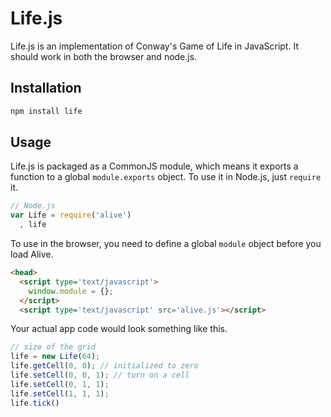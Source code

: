 # Life.js

Life.js is an implementation of Conway's Game of Life in JavaScript. It should
work in both the browser and node.js.


## Installation

```bash
npm install life
```

## Usage

Life.js is packaged as a CommonJS module, which means it exports a function to a
global `module.exports` object. To use it in Node.js, just `require` it.

```JavaScript
// Node.js
var Life = require('alive')
  , life
```
To use in the browser, you need to define a global `module` object before you
load Alive.

```HTML
<head>
  <script type='text/javascript'>
    window.module = {};
  </script>
  <script type='text/javascript' src='alive.js'></script>
```

Your actual app code would look something like this.

```JavaScript
// size of the grid
life = new Life(64);
life.getCell(0, 0); // initialized to zero
life.setCell(0, 0, 1); // turn on a cell
life.setCell(0, 1, 1);
life.setCell(1, 1, 1);
life.tick()
```
